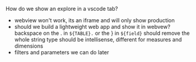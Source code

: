 How do we show an explore in a vscode tab?
 - webview won't work, its an iframe and will only show production
 - should we build a lightweight web app and show it in webvew?
backspace on the . in `${TABLE}.` or the } in `${field}` should remove the whole string
type should be intellisense, different for measures and dimensions
  - filters and parameters we can do later